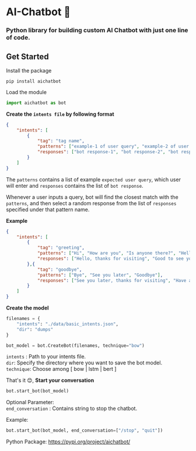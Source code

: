 # AI-Chatbot 🤖 

### Python library for building custom AI Chatbot with just one line of code.


<!-- ## Features -->


<!-- Demo Output of AI Chatbot -->
<!-- <br><br>
<img src = "./static/demo.gif" width="600px" height = "300px"> -->

## Get Started

Install the package
```
pip install aichatbot
```

Load the module
```python
import aichatbot as bot
```

**Create the `intents file` by following format**

```json
{
    "intents": [
        {
            "tag": "tag name",
            "patterns": ["example-1 of user query", "example-2 of user query", "example-3"],
            "responses": ["bot response-1", "bot response-2", "bot response-3"]
        }
    ]
}
```

The `patterns` contains a list of example `expected user query`, which user will enter and `responses` contains the list of `bot response`.

Whenever a user inputs a query, bot will find the closest match with the `patterns`, and then select a random response from the list of `responses` specified under that pattern name.


**Example**

```json
{
    "intents": [
        {
            "tag": "greeting",
            "patterns": ["Hi", "How are you", "Is anyone there?", "Hello", "Good day"],
            "responses": ["Hello, thanks for visiting", "Good to see you again", "Hi there, how can I help?"]
        },{
            "tag": "goodbye",
            "patterns": ["Bye", "See you later", "Goodbye"],
            "responses": ["See you later, thanks for visiting", "Have a nice day", "Bye! Come back again soon."]
        }
    ]
}
```


**Create the model**

```python
filenames = {
    "intents": "./data/basic_intents.json",
    "dir": "dumps"
}

bot_model = bot.CreateBot(filenames, technique="bow")
```

`intents` : Path to your intents file. <br>
`dir`: Specify the directory where you want to save the bot model.<br>
`technique`: Choose among [ bow | lstm | bert ]<br>

That's it 😊, **Start your conversation**
```python
bot.start_bot(bot_model)
```

Optional Parameter:<br>
`end_conversation` : Contains string to stop the chatbot.

Example: 
```python
bot.start_bot(bot_model, end_conversation=["/stop", "quit"])
```


Python Package: https://pypi.org/project/aichatbot/



